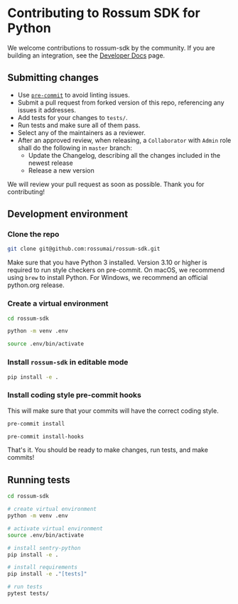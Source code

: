 # Contributing to Rossum SDK for Python

We welcome contributions to rossum-sdk by the community. If you are building an integration, see the [Developer Docs](https://developers.rossum.ai/) page.

## Submitting changes

* Use [`pre-commit`](https://pre-commit.com/#install) to avoid linting issues.
* Submit a pull request from forked version of this repo, referencing any issues it addresses.
* Add tests for your changes to `tests/`.
* Run tests and make sure all of them pass.
* Select any of the maintainers as a reviewer.
* After an approved review, when releasing, a `Collaborator` with `Admin` role shall do the following in `master` branch:
  * Update the Changelog, describing all the changes included in the newest release
  * Release a new version

We will review your pull request as soon as possible.
Thank you for contributing!

## Development environment

### Clone the repo

```bash
git clone git@github.com:rossumai/rossum-sdk.git
```

Make sure that you have Python 3 installed. Version 3.10 or higher is required to run style checkers on pre-commit. On macOS, we recommend using `brew` to install Python.
For Windows, we recommend an official python.org release.

### Create a virtual environment

```bash
cd rossum-sdk

python -m venv .env

source .env/bin/activate
```

### Install `rossum-sdk` in editable mode

```bash
pip install -e .
```

### Install coding style pre-commit hooks

This will make sure that your commits will have the correct coding style.

```bash
pre-commit install

pre-commit install-hooks
```

That's it. You should be ready to make changes, run tests, and make commits!

## Running tests

```bash
cd rossum-sdk

# create virtual environment
python -m venv .env

# activate virtual environment
source .env/bin/activate

# install sentry-python
pip install -e .

# install requirements
pip install -e ."[tests]"

# run tests
pytest tests/
```
